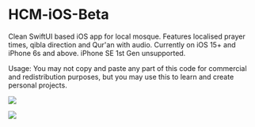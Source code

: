 # HCM-iOS-Beta
Clean SwiftUI based iOS app for local mosque. Features localised prayer times, qibla direction and Qur'an with audio. Currently on iOS 15+ and iPhone 6s and above. iPhone SE 1st Gen unsupported.


Usage: You may not copy and paste any part of this code for commercial and redistribution purposes, but you may use this to learn and create personal projects.

<a href="https://appstore.apple.com"><img src="https://user-images.githubusercontent.com/80623330/194308901-4d3c6f5a-6995-477e-ae4b-facf3c2ad2f6.png"></img></a>

<img src="https://firebasestorage.googleapis.com/v0/b/promopreview/o/thumbnails%2F085be46a-570d-4013-96e6-ef881dd9306e.png?alt=media&token=6dcd280f-c7e3-4b4a-bb38-ae5122dd9d1e">

